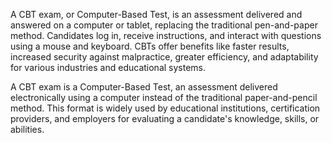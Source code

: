 A CBT exam, or Computer-Based Test, is an assessment delivered and answered on a computer or tablet, replacing the traditional pen-and-paper method. Candidates log in, receive instructions, and interact with questions using a mouse and keyboard. CBTs offer benefits like faster results, increased security against malpractice, greater efficiency, and adaptability for various industries and educational systems.  

A CBT exam is a Computer-Based Test, an assessment delivered electronically using a computer instead of the traditional paper-and-pencil method. This format is widely used by educational institutions, certification providers, and employers for evaluating a candidate's knowledge, skills, or abilities.
